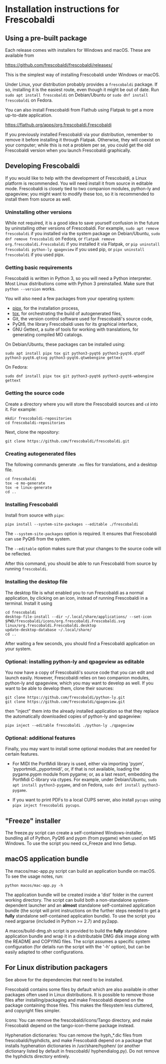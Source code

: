 # Installation instructions for Frescobaldi


## Using a pre-built package

Each release comes with installers for Windows and macOS.  These are available
from

https://github.com/frescobaldi/frescobaldi/releases/

This is the simplest way of installing Frescobaldi under Windows or macOS.

Under Linux, your distribution probably provides a `frescobaldi` package.  If
so, installing it is the easiest route, even though it might be out of date.
Run `sudo apt install frescobaldi` on Debian/Ubuntu or `sudo dnf install
frescobaldi` on Fedora.

You can also install Frescobaldi from Flathub using Flatpak to get a more
up-to-date application.

https://flathub.org/apps/org.frescobaldi.Frescobaldi

If you previously installed Frescobaldi via your distribution, remember to
remove it before installing it through Flatpak. Otherwise, they will coexist on
your computer; while this is not a problem per se, you could get the old
Frescobaldi version when you launch Frescobaldi graphically.



## Developing Frescobaldi

If you would like to help with the development of Frescobaldi, a Linux platform
is recommended. You will need install it from source in editable
mode. Frescobaldi is closely tied to two companion modules, python-ly and
qpageview; you might want to modify these too, so it is recommended to install
them from source as well.

### Uninstalling other versions

While not required, it is a good idea to save yourself confusion in the future
by uninstalling other versions of Frescobaldi. For example, `sudo apt remove
frescobaldi` if you installed via the system package on Debian/Ubuntu, `sudo dnf
remove frescobaldi` on Fedora, or `flatpak remove org.frescobaldi.Frescobaldi`
if you installed it via Flatpak, or `pip uninstall frescobaldi python-ly
qpageview` if you used pip, or `pipx uninstall frescobaldi` if you used pipx.

### Getting basic requirements

Frescobaldi is written in Python 3, so you will need a Python interpreter.  Most
Linux distributions come with Python 3 preinstalled.  Make sure that `python
--version` works.

You will also need a few packages from your operating system:

* [pipx](https://pypa.github.io/pipx), for the installation process,
* [tox](https://tox.wiki), for orchestrating the build of autogenerated files,
* Git, the version control software used for Frescobaldi's source code,
* PyQt6, the library Frescobaldi uses for its graphical interface,
* GNU Gettext, a suite of tools for working with translations, for generating
  compiled MO catalogs.

On Debian/Ubuntu, these packages can be installed using:

```
sudo apt install pipx tox git python3-pyqt6 python3-pyqt6.qtpdf python3-pyqt6.qtsvg python3-pyqt6.qtwebengine gettext
```

On Fedora:

```
sudo dnf install pipx tox git python3-pyqt6 python3-pyqt6-webengine gettext
```

### Getting the source code

Create a directory where you will store the Frescobaldi sources and
`cd` into it.  For example:

```
mkdir frescobaldi-repositories
cd frescobaldi-repositories
```

Next, clone the repository:

```
git clone https://github.com/frescobaldi/frescobaldi.git
```

### Creating autogenerated files

The following commands generate `.mo` files for translations, and a desktop
file.

```
cd frescobaldi
tox -e mo-generate
tox -e linux-generate
cd ..
```

### Installing Frescobaldi

Install from source with `pipx`:

```
pipx install --system-site-packages --editable ./frescobaldi
```

The `--system-site-packages` option is required. It ensures that Frescobaldi can
use PyQt6 from the system.

The `--editable` option makes sure that your changes to the source code will be
reflected.

After this command, you should be able to run Frescobaldi from source by running
`frescobaldi`.

### Installing the desktop file

The desktop file is what enabled you to run Frescobaldi as a normal application,
by clicking on an icon, instead of running Frescobaldi in a terminal. Install it
using

```
cd frescobaldi
desktop-file-install --dir ~/.local/share/applications/ --set-icon $PWD/frescobaldi/icons/org.frescobaldi.Frescobaldi.svg  linux/org.frescobaldi.Frescobaldi.desktop
update-desktop-database ~/.local/share/
cd ..
```

After waiting a few seconds, you should find a Frescobaldi application on your
system.

### Optional: installing python-ly and qpageview as editable

You now have a copy of Frescobaldi's source code that you can edit and launch
easily. However, Frescobaldi relies on two companion modules, python-ly and
qpageview, which you may want to develop as well. If you want to be able to
develop them, clone their sources:

```
git clone https://github.com/frescobaldi/python-ly.git
git clone https://github.com/frescobaldi/qpageview.git
```

then "inject" them into the already installed application so that they replace
the automatically downloaded copies of python-ly and qpageview:

```
pipx inject --editable frescobaldi ./python-ly ./qpageview
```

### Optional: additional features

Finally, you may want to install some optional modules that are needed
for certain features.

* For MIDI the PortMidi library is used, either via importing 'pypm',
  'pyportmidi._pyportmidi', or, if that is not available, loading the
  pygame.pypm module from pygame; or, as a last resort, embedding the PortMidi
  C-library via ctypes. For example, under Debian/Ubuntu, `sudo apt install
  python3-pygame`, and on Fedora, `sudo dnf install python3-pygame`.

* If you want to print PDFs to a local CUPS server, also install `pycups` using
  `pipx inject frescobaldi pycups`.



## "Freeze" installer


The freeze.py script can create a self-contained Windows-installer, bundling all
of Python, PyQt6 and pypm (from pygame) when used on MS Windows.
To use the script you need cx_Freeze and Inno Setup.


## macOS application bundle

The macos/mac-app.py script can build an application bundle on macOS.
To see the usage notes, run:

    python macos/mac-app.py -h

The application bundle will be created inside a 'dist' folder in the current
working directory.
The script can build both a non-standalone system-dependent launcher and an
**almost** standalone self-contained application bundle (the script will print
instructions on the further steps needed to get a **fully** standalone
self-contained application bundle).
To use the script you need argparse (included in Python >= 2.7) and py2app.

A macos/build-dmg.sh script is provided to build the **fully** standalone
application bundle and wrap it in a distributable DMG disk image along with
the README and COPYING files.
The script assumes a specific system configuration (for details run the script
with the '-h' option), but can be easily adapted to other configurations.


## For Linux distribution packagers

See above for the dependencies that need to be installed.

Frescobaldi contains some files by default which are also available in other
packages often used in Linux distributions. It is possible to remove those
files after installing/packaging and make Frescobaldi depend on the package
containing those files. This makes the filesystem less cluttered, and copyright
files simpler.

Icons:
You can remove the frescobaldi/icons/Tango directory, and make Frescobaldi
depend on the tango-icon-theme package instead.

Hyphenation dictionaries:
You can remove the hyph_*.dic files from frescobaldi/hyphdicts, and make
Frescobaldi depend on a package that installs hyphenation dictionaries in
/usr/share/hyphen/ (or another dictionary listed by default in frescobaldi/
hyphendialog.py). Do not remove the hyphdicts directory entirely.
